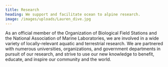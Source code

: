 ```yaml
---
title: Research
heading: We support and facilitate ocean to alpine research.
image: /images/uploads/Lauren_dive.jpg
---
```

As an official member of the Organization of Biological Field Stations and the National Association of Marine Laboratories, we are involved in a wide variety of locally-relevant aquatic and terrestrial research. We are partnered with numerous universities, organizations, and government departments in pursuit of our research, and strive to use our new knowledge to benefit, educate, and inspire our community and the world.
